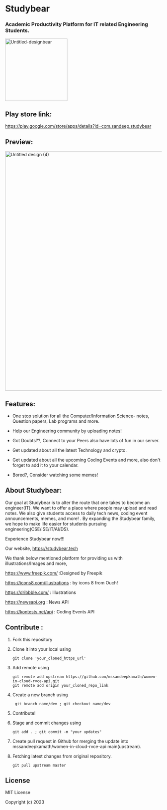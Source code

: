 # Studybear

### Academic Productivity Platform for IT related Engineering Students.

<img width="200" src="https://i.postimg.cc/tCmSznBP/Study-Bear.png" align="center" alt="Untitled-designbear"  border="0">

## Play store link:

https://play.google.com/store/apps/details?id=com.sandeep.studybear

## Preview:

<img width="768" alt="Untitled design (4)" src="https://user-images.githubusercontent.com/90695071/187695349-1898f4b7-6a8a-4211-a4de-2e75c8a06531.png">

## Features:

* One stop solution for all the Computer/Information Science- notes, Question papers, Lab programs and more. 

* Help our Engineering community by uploading notes!

* Got Doubts??, Connect to your Peers also have lots of fun in our server.

* Get updated about all the latest Technology and crypto.

* Get updated about all the upcoming Coding Events and more, also don't forget to add it to your calendar.

* Bored?, Consider watching some memes!

## About Studybear:

Our goal at Studybear is to alter the route that one takes to become an engineer(IT). We want to offer a place where people may upload and read notes. We also give students access to daily tech news, coding event announcements, memes, and more! . By expanding the Studybear family, we hope to make life easier for students pursuing engineering(CSE/ISE/IT/AI/DS).

Experience Studybear now!!!

Our website,
https://studybear.tech

We thank below mentioned platform for providing us with illustrations/Images and more,

https://www.freepik.com/ :Designed by Freepik

https://icons8.com/illustrations : by icons 8 from Ouch!

https://dribbble.com/ : Illustrations

https://newsapi.org : News API 

https://kontests.net/api : Coding Events API

## Contribute :

1. Fork this repository

2. Clone it into your local using

       git clone 'your_cloned_https_url'
       
3. Add remote using 

       git remote add upstream https://github.com/mssandeepkamath/women-in-cloud-rvce-api.git
       git remote add origin your_cloned_repo_link
         
4. Create a new branch using

        git branch name/dev ; git checkout name/dev
           
5. Contribute!

6. Stage and commit changes using 

       git add . ; git commit -m "your updates"
           
7. Create pull request in Github for merging the update into mssandeepkamath/women-in-cloud-rvce-api main(upstream).
     
8. Fetching latest changes from original repository.

       git pull upstream master
       


## License

MIT License

Copyright (c) 2023



